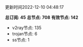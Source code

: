 更新时间2022-12-10 04:48:17

**总订阅: 45**
**总节点: 708**
**有效节点: 142**
- v2ray节点: 135
- trojan节点: 6
- ss节点: 1

